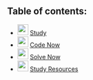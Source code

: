 ## Table of contents:
- <img src="https://user-images.githubusercontent.com/60224159/206584448-38c447fd-19d0-4a84-976c-3b04dab37a68.svg" height=25 width=25/> [Study](https://google-developers-sohag.github.io//Embedded-Systems-Roadmap/study.html)
- <img src="https://user-images.githubusercontent.com/60224159/206584450-1c8160f6-152a-47c9-a98c-520a95493991.svg" height=25 width=25/> [Code Now](https://www.programiz.com/c-programming/online-compiler/)
- <img src="https://user-images.githubusercontent.com/60224159/206584451-ed1e5018-5ccf-4f17-8df5-6783e9ec8a8e.svg" height=25 width=25/> [Solve Now]()
- <img src="https://user-images.githubusercontent.com/60224159/206584447-d9d66c6c-fe69-439b-ae2b-39004faec8b3.svg" height=25 width=25/> [Study Resources]()
